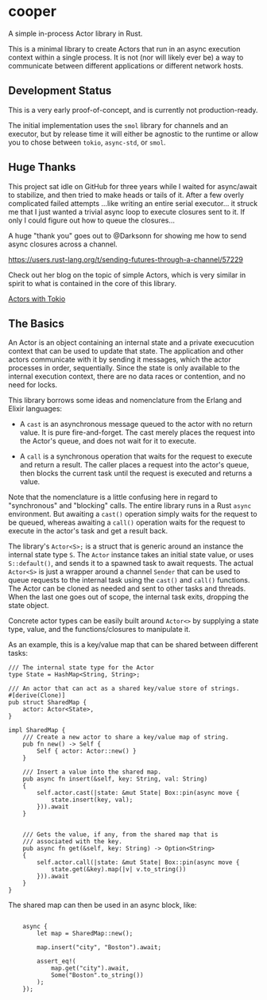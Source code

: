 # cooper

A simple in-process Actor library in Rust.

This is a minimal library to create Actors that run in an async execution context within a single process. It is not (nor will likely ever be) a way to communicate between different applications or different network hosts.

## Development Status

This is a very early proof-of-concept, and is currently not production-ready.

The initial implementation uses the `smol` library for channels and an executor, but by release time it will either be agnostic to the runtime or allow you to chose between `tokio`, `async-std`, or `smol`.

## Huge Thanks

This project sat idle on GitHub for three years while I waited for async/await to stabilize, and then tried to make heads or tails of it. After a few overly complicated failed attempts ...like writing an entire serial executor... it struck me that I just wanted a trivial async loop to execute closures sent to it. If only I could figure out how to queue the closures...

A huge "thank you" goes out to @Darksonn for showing me how to send async closures across a channel.

https://users.rust-lang.org/t/sending-futures-through-a-channel/57229

Check out her blog on the topic of simple Actors, which is very similar in spirit to what is contained in the core of this library.

[Actors with Tokio](https://ryhl.io/blog/actors-with-tokio/)

## The Basics

An Actor is an object containing an internal state and a private execucution context that can be used to update that state. The application and other actors communicate with it by sending it messages, which the actor processes in order, sequentially. Since the state is only available to the internal execution context, there are no data races or contention, and no need for locks.

This library borrows some ideas and nomenclature from the Erlang and Elixir languages:

 - A `cast` is an asynchronous message queued to the actor with no return value. It is pure fire-and-forget. The cast merely places the request into the Actor's queue, and does not wait for it to execute.

- A `call` is a synchronous operation that waits for the request to execute and return a result. The caller places a request into the actor's queue, then blocks the current task until the request is executed and returns a value.

Note that the nomenclature is a little confusing here in regard to "synchronous" and "blocking" calls. The entire library runs in a Rust `async` environment. But awaiting a `cast()` operation simply waits for the request to be queued, whereas awaiting a `call()` operation waits for the request to execute in the actor's task and get a result back.

The library's `Actor<S>;` is a struct that is generic around an instance the internal state type `S`. The `Actor` instance takes an initial state value, or uses `S::default()`, and sends it to a spawned task to await requests. The actual `Actor<S>` is just a wrapper around a channel `Sender` that can be used to queue requests to the internal task using the `cast()` and `call()` functions. The Actor can be cloned as needed and sent to other tasks and threads. When the last one goes out of scope, the internal task exits, dropping the state object.

Concrete actor types can be easily built around `Actor<>` by supplying a state type, value, and the functions/closures to manipulate it.

As an example, this is a key/value map that can be shared between different tasks:

```
/// The internal state type for the Actor
type State = HashMap<String, String>;

/// An actor that can act as a shared key/value store of strings.
#[derive(Clone)]
pub struct SharedMap {
    actor: Actor<State>,
}

impl SharedMap {
    /// Create a new actor to share a key/value map of string.
    pub fn new() -> Self {
        Self { actor: Actor::new() }
    }

    /// Insert a value into the shared map.
    pub async fn insert(&self, key: String, val: String)
    {
        self.actor.cast(|state: &mut State| Box::pin(async move {
            state.insert(key, val);
        })).await
    }


    /// Gets the value, if any, from the shared map that is
    /// associated with the key.
    pub async fn get(&self, key: String) -> Option<String>
    {
        self.actor.call(|state: &mut State| Box::pin(async move {
            state.get(&key).map(|v| v.to_string())
        })).await
    }
}
```

The shared map can then be used in an async block, like:

```

    async {
        let map = SharedMap::new();

        map.insert("city", "Boston").await;

        assert_eq!(
            map.get("city").await, 
            Some("Boston".to_string())
        );
    });
```




















